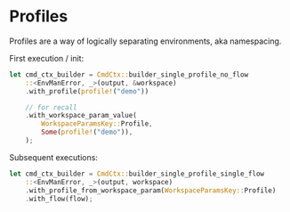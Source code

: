 # Profiles

Profiles are a way of logically separating environments, aka namespacing.

First execution / init:

```rust ,ignore
let cmd_ctx_builder = CmdCtx::builder_single_profile_no_flow
    ::<EnvManError, _>(output, &workspace)
    .with_profile(profile!("demo"))

    // for recall
    .with_workspace_param_value(
        WorkspaceParamsKey::Profile,
        Some(profile!("demo")),
    );
```

Subsequent executions:

```rust ,ignore
let cmd_ctx_builder = CmdCtx::builder_single_profile_single_flow
    ::<EnvManError, _>(output, workspace)
    .with_profile_from_workspace_param(WorkspaceParamsKey::Profile)
    .with_flow(flow);
```

